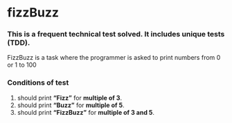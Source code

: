 # fizzBuzz
### This is a frequent technical test solved. It includes unique tests (TDD).
FizzBuzz is a task where the programmer is asked to print numbers from 0 or 1 to 100
### Conditions of test
1. should print **“Fizz”** for **multiple of 3**.
2. should print **“Buzz”** for **multiple of 5**.
3. should print **“FizzBuzz”** for **multiple of 3 and 5**.
